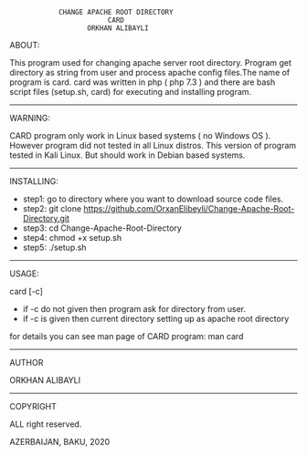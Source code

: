                 CHANGE APACHE ROOT DIRECTORY
                            CARD
                       ORKHAN ALIBAYLI


ABOUT:

 This program used for changing apache server root directory. Program
get directory as string from user and process apache config files.The
name of program is card. card was written in php ( php 7.3 ) and there
are bash script files (setup.sh, card) for executing and installing 
program.

---------------------------------------------------------------------

WARNING:
 
 CARD program only work in Linux based systems ( no Windows OS ).
However program did not tested in all Linux distros. This version of
program tested in Kali Linux. But should work in Debian based systems.

----------------------------------------------------------------------

INSTALLING:

 - step1:  go to directory where you want to download source code files.
 - step2:  git clone https://github.com/OrxanElibeyli/Change-Apache-Root-Directory.git
 - step3:  cd Change-Apache-Root-Directory
 - step4:  chmod +x setup.sh
 - step5:  ./setup.sh

-----------------------------------------------------------------------

USAGE:

card [-c]
   - if -c do not given then program ask for directory from user.
   - if -c is given then current directory setting up as apache root directory


for details you can see man page of CARD program: man card

-----------------------------------------------------------------------

AUTHOR

ORKHAN ALIBAYLI

-----------------------------------------------------------------------

COPYRIGHT

ALL right reserved.

AZERBAIJAN, BAKU, 2020
